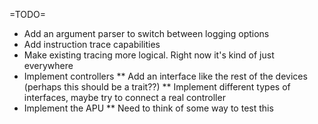 =TODO=

* Add an argument parser to switch between logging options
* Add instruction trace capabilities
* Make existing tracing more logical. Right now it's kind of just everywhere
* Implement controllers
** Add an interface like the rest of the devices (perhaps this should be a trait??)
** Implement different types of interfaces, maybe try to connect a real controller
* Implement the APU
** Need to think of some way to test this
